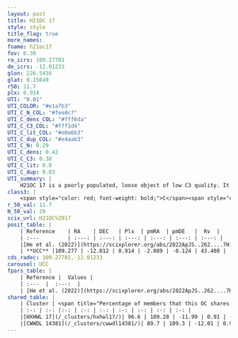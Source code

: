 ```yaml
---
layout: post
title: H21OC 17
style: style
title_flag: true
more_names: 
fname: h21oc17
fov: 0.39
ra_icrs: 109.27701
de_icrs: -12.01233
glon: 226.5416
glat: 0.15049
r50: 11.7
plx: 0.914
UTI: "0.01"
UTI_COLOR: "#e1a7b3"
UTI_C_N_COL: "#fee0c7"
UTI_C_dens_COL: "#fff6da"
UTI_C_C3_COL: "#fff1d4"
UTI_C_lit_COL: "#e0a6b3"
UTI_C_dup_COL: "#e4aab3"
UTI_C_N: 0.29
UTI_C_dens: 0.42
UTI_C_C3: 0.38
UTI_C_lit: 0.0
UTI_C_dup: 0.03
UTI_summary: |
    H21OC 17 is a poorly populated, loose object of low C3 quality. It was recently reported in the literature.<br><br><span style="color: #99180f; font-weight: bold;">Warning: </span>This is very likely a duplicate object, which shares a large percentage of members with at least one previously reported entry.
class3: |
    <span style="color: red; font-weight: bold;">C</span><span style="color: #FFC300; font-weight: bold;">B</span>
r_50_val: 11.7
N_50_val: 29
scix_url: H21OC%2017
posit_table: |
    | Reference    | RA    | DEC   | Plx  | pmRA  | pmDE   |  Rv  |
    | :---         | :---: | :---: | :---: | :---: | :---: | :---: |
    |[He et al. (2022)](https://scixplorer.org/abs/2022ApJS..262....7H) | 109.288 | -12.036 | 0.924 | -2.069 | -0.142 | -- |
    | **UCC** |109.277 | -12.012 | 0.914 | -2.089 | -0.124 | 43.408 | 
cds_radec: 109.27701,-12.01233
carousel: UCC
fpars_table: |
    | Reference |  Values |
    | :---  |  :---:  |
    | [He et al. (2022)](https://scixplorer.org/abs/2022ApJS..262....7H) | `A0=0.85, logAge=8.45` |
shared_table: |
    | Cluster | <span title="Percentage of members that this OC shares with the ones listed">%</span>   | RA   | DEC   | Plx   | pmRA  | pmDE  | Rv | UTI |
    | :-: | :-: |:-: | :-: | :-: | :-: | :-: | :-: | :-: |
    |[HXHWL 17](/_clusters/hxhwl17/)| 96.6 | 109.28 | -11.99 | 0.91 | -2.11 | -0.12 | 43.41 |0.46 |
    |[CWWDL 14381](/_clusters/cwwdl14381/)| 89.7 | 109.3 | -12.01 | 0.91 | -2.09 | -0.12 | 43.41 |0.0 |
---
```

